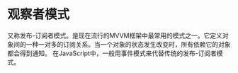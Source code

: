 # 观察者模式
又称发布-订阅者模式。是现在流行的MVVM框架中最常用的模式之一。它定义对象间的一种一对多的订阅关系。当一个对象的状态发生改变时，所有依赖它的对象都会得到通知。
在JavaScript中，一般用事件模式来代替传统的发布-订阅者模式。
 
